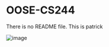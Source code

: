 # OOSE-CS244
There is no README file.
This is patrick

![image](https://user-images.githubusercontent.com/67859541/236506438-8310c4ef-11de-4aa3-9f52-c5809618f166.png)
